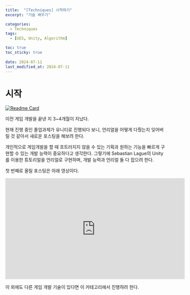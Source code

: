 ```yaml
---
title:  "[Techniques] 시작하기"
excerpt: "기술 배우기"

categories:
  - Techniques
tags:
  - [UE5, Unity, Algorithm]

toc: true
toc_sticky: true
 
date: 2024-07-11
last_modified_at: 2024-07-11
---
```

# 시작
[![Readme Card](https://github-readme-stats.vercel.app/api/pin/?username=SoftHamzzi&amp;repo=UE5-JustADream)](https://github.com/SoftHamzzi/UE5-JustADream)

이전 게임 개발을 끝낸 지 3~4개월이 지났다.

현재 진행 중인 졸업과제가 유니티로 진행되다 보니, 언리얼을 어떻게 다뤘는지 잊어버릴 것 같아서 새로운 포스팅을 해보려 한다.

개인적으로 게임개발을 할 때 흐트러지지 않을 수 있는 기획과 원하는 기능을 빠르게 구현할 수 있는 개발 능력이 중요하다고 생각한다.
그렇기에 Sebastian Lague의 Unity를 이용한 튜토리얼을 언리얼로 구현하며, 개발 능력과 언리얼 둘 다 잡으려 한다.

첫 번째로 올릴 포스팅은 아래 영상이다.
<iframe width="560" height="315" src="https://www.youtube.com/embed/-L-WgKMFuhE?si=9u-PT3BWaZxbRYZe" title="YouTube video player" frameborder="0" allow="accelerometer; autoplay; clipboard-write; encrypted-media; gyroscope; picture-in-picture; web-share" referrerpolicy="strict-origin-when-cross-origin" allowfullscreen></iframe>

이 외에도 다른 게임 개발 기술이 있다면 이 카테고리에서 진행하려 한다.